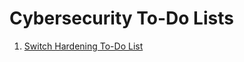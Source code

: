 # Cybersecurity To-Do Lists
<ol>
  <li><a href="1.SwitchHardening.md">Switch Hardening To-Do List</a></li>
</ol>
